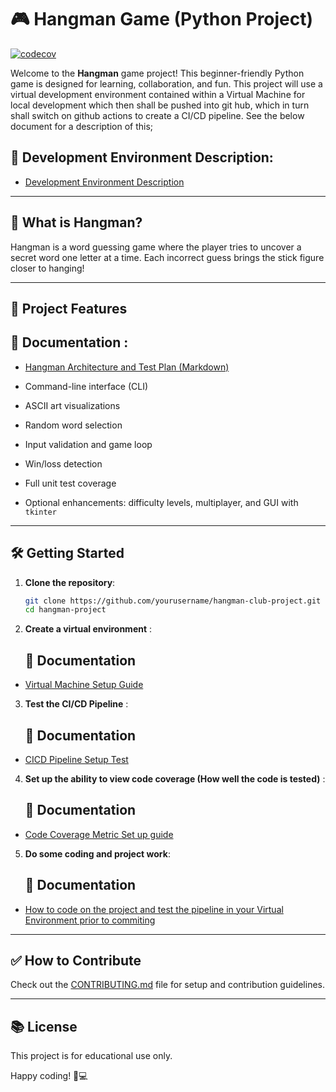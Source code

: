 
# 🎮 Hangman Game (Python Project)

[![codecov](https://codecov.io/gh/Lockleaze-Community-Coding-Club/hangman-club-project/graph/badge.svg?token=4K3REWZ51J)](https://codecov.io/gh/Lockleaze-Community-Coding-Club/hangman-club-project)


Welcome to the **Hangman** game project! This beginner-friendly Python game is designed for learning, collaboration, and fun.
This project will use a virtual development environment contained within a Virtual Machine for local development which then shall be pushed into git hub, which in turn shall switch on github actions to create a CI/CD pipeline. See the below document for a description of this;

## 📘 Development Environment Description:

- [Development Environment Description](</docs/dev_env_git_actions_guide.md>)
---

## 🚀 What is Hangman?

Hangman is a word guessing game where the player tries to uncover a secret word one letter at a time. Each incorrect guess brings the stick figure closer to hanging!

---

## 🔧 Project Features

   ## 📘 Documentation :

  - [Hangman Architecture and Test Plan (Markdown)](</docs/Hangman Architecture and Test Plan.pptx>)

- Command-line interface (CLI)
- ASCII art visualizations
- Random word selection
- Input validation and game loop
- Win/loss detection
- Full unit test coverage
- Optional enhancements: difficulty levels, multiplayer, and GUI with `tkinter`

---

## 🛠️ Getting Started

1. **Clone the repository**:
   ```bash
   git clone https://github.com/yourusername/hangman-club-project.git
   cd hangman-project
   ```

2. **Create a virtual environment** :

   ## 📘 Documentation

- [Virtual Machine Setup Guide](/docs/VM_SETUP.md) 


3. **Test the CI/CD Pipeline** :

   ## 📘 Documentation

- [CICD Pipeline Setup Test](/docs/CI_CD_Testing_Hangman_Club_Project.md)


4. **Set up the ability to view code coverage (How well the code is tested)** :

   ## 📘 Documentation

- [Code Coverage Metric Set up guide](/docs/github_coverage_setup.md) 


5. **Do some coding and project work**:
      ## 📘 Documentation

- [How to code on the project and test the pipeline in your Virtual Environment prior to commiting](/docs/full_vm_git_venv_workflow.md)

---

## ✅ How to Contribute

Check out the [CONTRIBUTING.md](CONTRIBUTING.md) file for setup and contribution guidelines.

---

## 📚 License

This project is for educational use only.

Happy coding! 🧠💻
